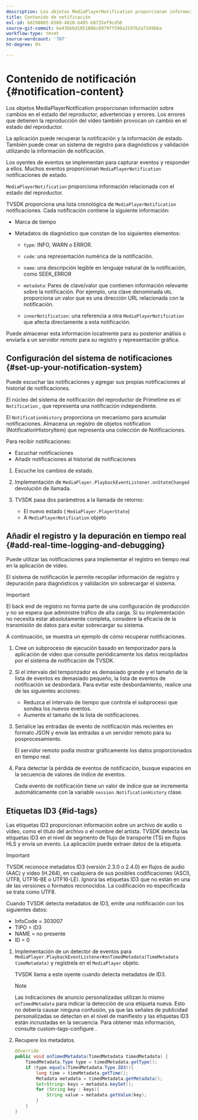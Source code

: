 ```yaml
---
description: Los objetos MediaPlayerNotification proporcionan información sobre cambios en el estado del reproductor, advertencias y errores. Los errores que detienen la reproducción del vídeo también provocan un cambio en el estado del reproductor.
title: Contenido de notificación
exl-id: b8298865-0389-4610-b495-b8735ef9cd56
source-git-commit: be43bbbd1051886c8979ff590a3197b2a7249b6a
workflow-type: tm+mt
source-wordcount: '707'
ht-degree: 0%

---
```


# Contenido de notificación {#notification-content}

Los objetos MediaPlayerNotification proporcionan información sobre cambios en el estado del reproductor, advertencias y errores. Los errores que detienen la reproducción del vídeo también provocan un cambio en el estado del reproductor.

La aplicación puede recuperar la notificación y la información de estado. También puede crear un sistema de registro para diagnósticos y validación utilizando la información de notificación.

Los oyentes de eventos se implementan para capturar eventos y responder a ellos. Muchos eventos proporcionan `MediaPlayerNotification` notificaciones de estado.

`MediaPlayerNotification` proporciona información relacionada con el estado del reproductor.

TVSDK proporciona una lista cronológica de `MediaPlayerNotification` notificaciones. Cada notificación contiene la siguiente información:

* Marca de tiempo
* Metadatos de diagnóstico que constan de los siguientes elementos:

   * `type`: INFO, WARN o ERROR.
   * `code`: una representación numérica de la notificación.
   * `name`: una descripción legible en lenguaje natural de la notificación, como SEEK_ERROR
   * `metadata`: Pares de clave/valor que contienen información relevante sobre la notificación. Por ejemplo, una clave denominada `URL` proporciona un valor que es una dirección URL relacionada con la notificación.

   * `innerNotification`: una referencia a otra `MediaPlayerNotification` que afecta directamente a esta notificación.

Puede almacenar esta información localmente para su posterior análisis o enviarla a un servidor remoto para su registro y representación gráfica.

## Configuración del sistema de notificaciones {#set-up-your-notification-system}

Puede escuchar las notificaciones y agregar sus propias notificaciones al historial de notificaciones.

El núcleo del sistema de notificación del reproductor de Primetime es el `Notification` , que representa una notificación independiente.

El `NotificationHistory` proporciona un mecanismo para acumular notificaciones. Almacena un registro de objetos notification (NotificationHistoryItem) que representa una colección de Notificaciones.

Para recibir notificaciones:

* Escuchar notificaciones
* Añadir notificaciones al historial de notificaciones

1. Escuche los cambios de estado.
1. Implementación de `MediaPlayer.PlaybackEventListener.onStateChanged` devolución de llamada.
1. TVSDK pasa dos parámetros a la llamada de retorno:

   * El nuevo estado ( `MediaPlayer.PlayerState`)
   * A `MediaPlayerNotification` objeto

## Añadir el registro y la depuración en tiempo real {#add-real-time-logging-and-debugging}

Puede utilizar las notificaciones para implementar el registro en tiempo real en la aplicación de vídeo.

El sistema de notificación le permite recopilar información de registro y depuración para diagnósticos y validación sin sobrecargar el sistema.

>[!IMPORTANT]
>
>El back end de registro no forma parte de una configuración de producción y no se espera que administre tráfico de alta carga. Si su implementación no necesita estar absolutamente completa, considere la eficacia de la transmisión de datos para evitar sobrecargar su sistema.

A continuación, se muestra un ejemplo de cómo recuperar notificaciones.

1. Cree un subproceso de ejecución basado en temporizador para la aplicación de vídeo que consulte periódicamente los datos recopilados por el sistema de notificación de TVSDK.

1. Si el intervalo del temporizador es demasiado grande y el tamaño de la lista de eventos es demasiado pequeño, la lista de eventos de notificación se desbordará. Para evitar este desbordamiento, realice una de las siguientes acciones:

   * Reduzca el intervalo de tiempo que controla el subproceso que sondea los nuevos eventos.
   * Aumente el tamaño de la lista de notificaciones.

1. Serialice las entradas de evento de notificación más recientes en formato JSON y envíe las entradas a un servidor remoto para su posprocesamiento.

   El servidor remoto podía mostrar gráficamente los datos proporcionados en tiempo real.
1. Para detectar la pérdida de eventos de notificación, busque espacios en la secuencia de valores de índice de eventos.

   Cada evento de notificación tiene un valor de índice que se incrementa automáticamente con la variable `session.NotificationHistory` clase.

## Etiquetas ID3 {#id-tags}

Las etiquetas ID3 proporcionan información sobre un archivo de audio o vídeo, como el título del archivo o el nombre del artista. TVSDK detecta las etiquetas ID3 en el nivel de segmento de flujo de transporte (TS) en flujos HLS y envía un evento. La aplicación puede extraer datos de la etiqueta.

>[!IMPORTANT]
>
>TVSDK reconoce metadatos ID3 (versión 2.3.0 o 2.4.0) en flujos de audio (AAC) y vídeo (H.264), en cualquiera de sus posibles codificaciones (ASCII, UTF8, UTF16-BE o UTF16-LE). Ignora las etiquetas ID3 que no están en una de las versiones o formatos reconocidos. La codificación no especificada se trata como UTF8.

Cuando TVSDK detecta metadatos de ID3, emite una notificación con los siguientes datos:

* InfoCode = 303007
* TIPO = ID3
* NAME = no presente
* ID = 0

1. Implementación de un detector de eventos para `MediaPlayer.PlaybackEventListener#onTimedMetadata(TimeMetadata timeMetadata)` y regístrela en el `MediaPlayer` objeto.

   TVSDK llama a este oyente cuando detecta metadatos de ID3.

   >[!NOTE]
   >
   >Las indicaciones de anuncio personalizadas utilizan lo mismo `onTimedMetadata` para indicar la detección de una etiqueta nueva. Esto no debería causar ninguna confusión, ya que las señales de publicidad personalizadas se detectan en el nivel de manifiesto y las etiquetas ID3 están incrustadas en la secuencia. Para obtener más información, consulte custom-tags-configure .

1. Recupere los metadatos.

   ```java
   @Override 
   public void onTimedMetadata(TimedMetadata timedMetadata) { 
       TimedMetadata.Type type = timedMetadata.getType(); 
       if (type.equals(TimedMetadata.Type.ID3)){ 
           long time = timeMetadata.getTime(); 
           Metadata metadata = timedMetadata.getMetadata(); 
           Set<String> keys = metadata.keySet(); 
           for (String key : keys){ 
               String value = metadata.getValue(key); 
           } 
       } 
   }
   ```
